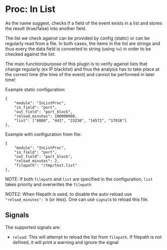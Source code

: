 # Proc: In List

As the name suggest, checks if a field of the event exists in a list and stores
the result (true/false) into another field.

The list we check against can be provided by config (static) or can be regularly
read from a file. In both cases, the items in the list are strings and thus every
the data field is converted to string (using `%v`) in order to be checked against
the list.

The main function/purpose of this plugin is to verify against lists that change
regularly (ex IP blacklist) and thus the analysis has to take place at the
correct time (the time of the event) and cannot be performed in later time!

Example static configuration:

```
{
    "module": "InListProc",
    "in_field": "port",
    "out_field": "port_block",
    "reload_minutes": 100000000,
    "list": ["8080", "443", "23230", "14572", "17018"]
},
```

Example with configuration from file:

```
{
    "module": "InListProc",
    "in_field": "port",
    "out_field": "port_block",
    "reload_minutes": 2,
    "filepath": "/tmp/test.list"
},
```

NOTE: If both `filepath` and `list` are specified in the configuration, `list`
takes priority and overwrites the `filepath`

NOTE2: When filepath is used, to disable the auto-reload use
`"reload_minutes": 0` (or less). One can use `signal`s to reload this file.

## Signals

The supported signals are:

-   `reload`: This will attempt to reload the list from `filepath`. If filepath
    is not defined, it will print a warning and ignore the signal
